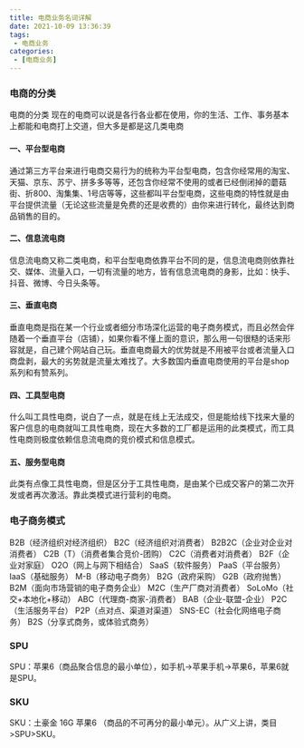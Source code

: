 ```yaml
---
title: 电商业务名词详解
date: 2021-10-09 13:36:39
tags:
 - 电商业务
categories:
 - [电商业务]
---
```

### 电商的分类
电商的分类
现在的电商可以说是各行各业都在使用，你的生活、工作、事务基本上都能和电商打上交道，但大多是都是这几类电商

#### 一、平台型电商

通过第三方平台来进行电商交易行为的统称为平台型电商，包含你经常用的淘宝、天猫、京东、苏宁、拼多多等等，还包含你经常不使用的或者已经倒闭掉的蘑菇街、折800、淘集集、1号店等等，这些都叫平台型电商，这些电商的特性就是由平台提供流量（无论这些流量是免费的还是收费的）由你来进行转化，最终达到商品销售的目的。

#### 二、信息流电商

信息流电商又称二类电商，和平台型电商依靠平台不同的是，信息流电商则依靠社交、媒体、流量入口，一切有流量的地方，皆有信息流电商的身影，比如：快手、抖音、微博、今日头条等。

#### 三、垂直电商

垂直电商是指在某一个行业或者细分市场深化运营的电子商务模式，而且必然会伴随着一个垂直平台（店铺），如果你看不懂上面的意识，那么用一句很糙的话来形容就是，自己建个网站自己玩。垂直电商最大的优势就是不用被平台或者流量入口商盘剥，最大的劣势就是流量太难找了。大多数国内垂直电商使用的平台是shop系列和有赞系列。

#### 四、工具型电商

什么叫工具性电商，说白了一点，就是在线上无法成交，但是能给线下找来大量的客户信息的电商就叫工具性电商，现在大多数的工厂都是运用的此类模式，而工具性电商则极度依赖信息流电商的竞价模式和信息模式。

#### 五、服务型电商

此类有点像工具性电商，但是区分于工具性电商，是由某个已成交客户的第二次开发或者再次激活。靠此类模式进行营利的电商。

### 电子商务模式
B2B（经济组织对经济组织）
B2C（经济组织对消费者）
B2B2C（企业对企业对消费者）
C2B（T）（消费者集合竞价-团购）
C2C（消费者对消费者）
B2F（企业对家庭）
O2O（网上与网下相结合）
SaaS（软件服务）
PaaS（平台服务）
IaaS（基础服务）
M-B（移动电子商务）
B2G（政府采购）
G2B（政府抛售）
B2M（面向市场营销的电子商务企业）
M2C（生产厂商对消费者）
SoLoMo（社交+本地化+移动）
ABC（代理商-商家-消费者）
BAB（企业-联盟-企业）
P2C（生活服务平台）
P2P（点对点、渠道对渠道）
SNS-EC（社会化网络电子商务）
B2S（分享式商务，或体验式商务）

### SPU
SPU：苹果6（商品聚合信息的最小单位），如手机->苹果手机->苹果6，苹果6就是SPU。

### SKU

SKU：土豪金 16G 苹果6 （商品的不可再分的最小单元）。从广义上讲，类目>SPU>SKU。